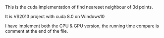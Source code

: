 This is the cuda implementation of find neareset neighbour of 3d points.

It is VS2013 project with cuda 8.0 on Windows10

I have implement both the CPU & GPU version, the running time compare is comment at the end of the file.
